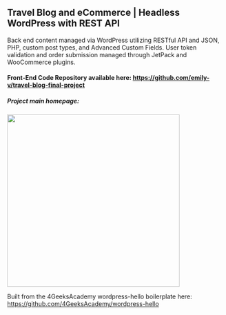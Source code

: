 ## Travel Blog and eCommerce | Headless WordPress with REST API

Back end content managed via WordPress utilizing RESTful API and JSON, PHP, custom post types, and Advanced Custom Fields. User token validation and order submission managed through JetPack and WooCommerce plugins.

#### Front-End Code Repository available here: https://github.com/emily-v/travel-blog-final-project

##### Project main homepage:

<img src="https://image.ibb.co/npJA5q/Screen-Shot-2018-10-28-at-4-57-10-PM.png" width="400" />


Built from the 4GeeksAcademy wordpress-hello boilerplate here: https://github.com/4GeeksAcademy/wordpress-hello